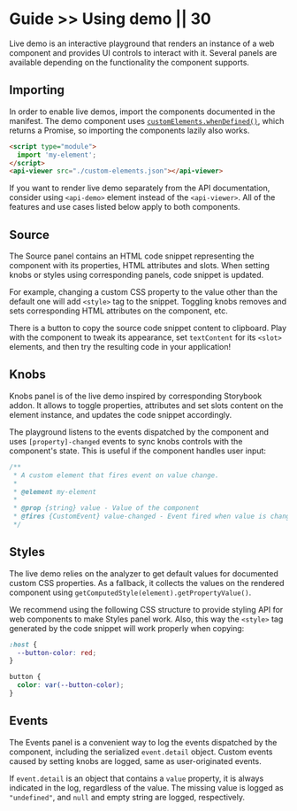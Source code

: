# Guide >> Using demo || 30

Live demo is an interactive playground that renders an instance of a web component and provides UI controls to interact with it.
Several panels are available depending on the functionality the component supports.

## Importing

In order to enable live demos, import the components documented in the manifest.
The demo component uses [`customElements.whenDefined()`](https://developer.mozilla.org/en-US/docs/Web/API/CustomElementRegistry/whenDefined), which returns a Promise, so importing the components lazily also works.

```html
<script type="module">
  import 'my-element';
</script>
<api-viewer src="./custom-elements.json"></api-viewer>
```

If you want to render live demo separately from the API documentation, consider using `<api-demo>` element instead of the `<api-viewer>`.
All of the features and use cases listed below apply to both components.

## Source

The Source panel contains an HTML code snippet representing the component with its properties, HTML attributes and slots.
When setting knobs or styles using corresponding panels, code snippet is updated.

For example, changing a custom CSS property to the value other than the default one will add `<style>` tag to the snippet.
Toggling knobs removes and sets corresponding HTML attributes on the component, etc.

There is a button to copy the source code snippet content to clipboard.
Play with the component to tweak its appearance, set `textContent` for its `<slot>` elements, and then try the resulting code in your application!

## Knobs

Knobs panel is of the live demo inspired by corresponding Storybook addon.
It allows to toggle properties, attributes and set slots content on the element instance, and updates the code snippet accordingly.

The playground listens to the events dispatched by the component and uses `[property]-changed` events to sync knobs controls with the component's state.
This is useful if the component handles user input:

```js
/**
 * A custom element that fires event on value change.
 *
 * @element my-element
 *
 * @prop {string} value - Value of the component
 * @fires {CustomEvent} value-changed - Event fired when value is changed
 */
```

## Styles

The live demo relies on the analyzer to get default values for documented custom CSS properties.
As a fallback, it collects the values on the rendered component using `getComputedStyle(element).getPropertyValue()`.

We recommend using the following CSS structure to provide styling API for web components to make Styles panel work.
Also, this way the `<style>` tag generated by the code snippet will work properly when copying:

```css
:host {
  --button-color: red;
}

button {
  color: var(--button-color);
}
```

## Events

The Events panel is a convenient way to log the events dispatched by the component, including the serialized `event.detail` object.
Custom events caused by setting knobs are logged, same as user-originated events.

If `event.detail` is an object that contains a `value` property, it is always indicated in the log, regardless of the value.
The missing value is logged as `"undefined"`, and `null` and empty string are logged, respectively.
